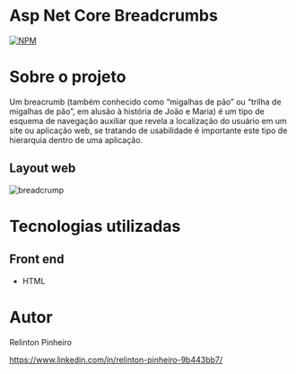# Asp Net Core Breadcrumbs 
[![NPM](https://img.shields.io/npm/l/react)](https://github.com/Relinton/AspNetCorePaginacaoDataTable/blob/main/LICENSE) 

# Sobre o projeto

Um breacrumb (também conhecido como “migalhas de pão” ou “trilha de migalhas de pão”, em alusão à história de João e Maria) é um tipo de esquema de navegação auxiliar que revela a localização do usuário em um site ou aplicação web, se tratando de usabilidade é importante este tipo de hierarquia dentro de uma aplicação.

## Layout web
![breadcrump](https://user-images.githubusercontent.com/32855779/161627953-b93a5522-b1c2-4124-b30c-4ca7fbd17324.png)

# Tecnologias utilizadas
## Front end
- HTML

# Autor

Relinton Pinheiro

https://www.linkedin.com/in/relinton-pinheiro-9b443bb7/
